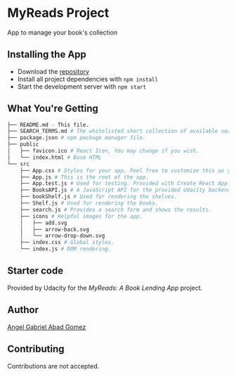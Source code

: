 # MyReads Project
  App to manage your book's collection

## Installing the App

  * Download the [repository](https://github.com/angelabadgomez/reactnd-project-myreads-starter)
  * Install all project dependencies with `npm install`
  * Start the development server with `npm start`

## What You're Getting
```bash
├── README.md - This file.
├── SEARCH_TERMS.md # The whitelisted short collection of available search terms for you to use with your app.
├── package.json # npm package manager file.
├── public
│   ├── favicon.ico # React Icon, You may change if you wish.
│   └── index.html # Base HTML
└── src
    ├── App.css # Styles for your app. Feel free to customize this as you desire.
    ├── App.js # This is the root of the app.
    ├── App.test.js # Used for testing. Provided with Create React App. Testing is encouraged, but not required.
    ├── BooksAPI.js # A JavaScript API for the provided Udacity backend.
    ├── bookShelf.js # Used for rendering the shelves.
    ├── Shelf.js # Used for rendering the books.
    ├── search.js # Provides a search form and shows the results.
    ├── icons # Helpful images for the app.
    │   ├── add.svg
    │   ├── arrow-back.svg
    │   └── arrow-drop-down.svg
    ├── index.css # Global styles.
    └── index.js # DOM rendering.
```
## Starter code
  Provided by Udacity for the _MyReads: A Book Lending App_ project.

## Author
  [Angel Gabriel Abad Gomez](https://github.com/angelabadgomez/)

## Contributing
  Contributions are not accepted.
